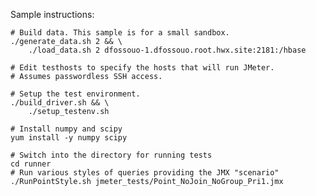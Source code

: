 Sample instructions:

	# Build data. This sample is for a small sandbox.
	./generate_data.sh 2 && \
		./load_data.sh 2 dfossouo-1.dfossouo.root.hwx.site:2181:/hbase

	# Edit testhosts to specify the hosts that will run JMeter.
	# Assumes passwordless SSH access.

	# Setup the test environment.
	./build_driver.sh && \
		./setup_testenv.sh

	# Install numpy and scipy
	yum install -y numpy scipy

	# Switch into the directory for running tests
	cd runner
	# Run various styles of queries providing the JMX "scenario"
	./RunPointStyle.sh jmeter_tests/Point_NoJoin_NoGroup_Pri1.jmx
